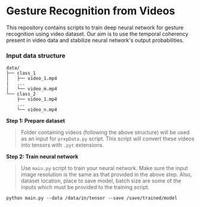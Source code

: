 # Gesture Recognition from Videos

This repository contains scripts to train deep neural network for gesture recognition using video dataset.
Our aim is to use the temporal coherency present in video data and stabilize neural network's output probabilities.

### Input data structure

```
data/
├── class_1
│   ├── video_1.mp4
|   ...
|   └── video_m.mp4
└── class_2
    ├── video_1.mp4
    ...
    └── video_n.mp4
```

**Step 1: Prepare dataset**

> Folder containing videos (following the above structure) will be used as an input for `prepData.py` script.
This script will convert these videos into tensors with `.pyt` extensions.

**Step 2: Train neural network**

> Use `main.py` script to train your neural network. Make sure the input image resolution is the same as that provided in the above step.
Also, dataset location, place to save model, batch size are some of the inputs which must be provided to the training script.

```
python main.py --data /data/in/tensor --save /save/trained/model
```
